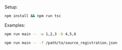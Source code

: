 Setup:

```sh
npm install && npm run tsc
```

Examples:

```sh
npm run main -- -w 1,2,3 -b 4,5,6
```

```sh
npm run main -- -f /path/to/source_registration.json
```

